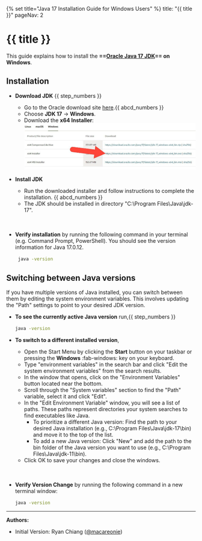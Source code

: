 {% set title="Java 17 Installation Guide for Windows Users" %}
<frontmatter>
title: "{{ title }}"
pageNav: 2
</frontmatter>

# {{ title }}

This guide explains how to install the **==[Oracle Java 17 JDK](https://www.oracle.com/java/technologies/downloads/#java17)== on Windows**.

## Installation

* **Download JDK** {{ step_numbers }}
   * Go to the Oracle download site [here](https://www.oracle.com/java/technologies/downloads/#java17).{{ abcd_numbers }}
   * Choose **JDK 17** &rarr; **Windows**.
   * Download the **x64 Installer**:
    ![x64 Installer download](images/javaInstallationWindows/java_installer_windows.png)
    
* **Install JDK**
   * Run the downloaded installer and follow instructions to complete the installation. {{ abcd_numbers }}
   * The JDK should be installed in directory "C:\Program Files\Java\jdk-17".
   <br>
   <br>

* **Verify installation** by running the following command in your terminal (e.g. Command Prompt, PowerShell). You should see the version information for Java 17.0.12. 
  ```bash
   java -version
   ```

<!-- ======================================================================= -->

## Switching between Java versions

If you have multiple versions of Java installed, you can switch between them by editing the system environment variables. This involves updating the "Path" settings to point to your desired JDK version.

* **To see the currently active Java version** run,{{ step_numbers }}
  ```bash
  java -version
  ```
* **To switch to a different installed version**,
   * Open the Start Menu by clicking the **Start** button on your taskbar or pressing the **Windows** :fab-windows: key on your keyboard.
   * Type "environment variables" in the search bar and click "Edit the system environment variables" from the search results.
   * In the window that opens, click on the "Environment Variables" button located near the bottom.
   * Scroll through the "System variables" section to find the "Path" variable, select it and click "Edit".
   * In the "Edit Environment Variable" window, you will see a list of paths. These paths represent directories your system searches to find executables like Java.
      * To prioritize a different Java version: Find the path to your desired Java installation (e.g., C:\Program Files\Java\jdk-17\bin) and move it to the top of the list.
      * To add a new Java version: Click "New" and add the path to the bin folder of the Java version you want to use (e.g., C:\Program Files\Java\jdk-11\bin).
   * Click OK to save your changes and close the windows.
   <br>
   <br>
  
* **Verify Version Change** by running the following command in a new terminal window:
   ```bash
   java -version
   ```

--------------------------------------------------------------------------------

**Authors:**
* Initial Version: Ryan Chiang ([@macareonie](https://github.com/macareonie))
